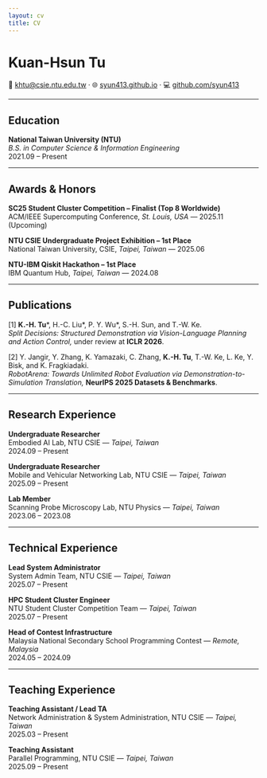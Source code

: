 ```yaml
---
layout: cv
title: CV
---
```


# Kuan-Hsun Tu
📧 [khtu@csie.ntu.edu.tw](mailto:khtu@csie.ntu.edu.tw) · 🌐 [syun413.github.io](https://syun413.github.io) · 💻 [github.com/syun413](https://github.com/syun413)

---

## Education
**National Taiwan University (NTU)**  
*B.S. in Computer Science & Information Engineering*  
2021.09 – Present

---

## Awards & Honors
**SC25 Student Cluster Competition – Finalist (Top 8 Worldwide)**  
ACM/IEEE Supercomputing Conference, *St. Louis, USA* — 2025.11 (Upcoming)

**NTU CSIE Undergraduate Project Exhibition – 1st Place**  
National Taiwan University, CSIE, *Taipei, Taiwan* — 2025.06

**NTU-IBM Qiskit Hackathon – 1st Place**  
IBM Quantum Hub, *Taipei, Taiwan* — 2024.08

---

## Publications
[1] **K.-H. Tu**\*, H.-C. Liu\*, P. Y. Wu\*, S.-H. Sun, and T.-W. Ke.  
*Split Decisions: Structured Demonstration via Vision-Language Planning and Action Control,* under review at **ICLR 2026**.

[2] Y. Jangir, Y. Zhang, K. Yamazaki, C. Zhang, **K.-H. Tu**, T.-W. Ke, L. Ke, Y. Bisk, and K. Fragkiadaki.  
*RobotArena: Towards Unlimited Robot Evaluation via Demonstration-to-Simulation Translation,* **NeurIPS 2025 Datasets & Benchmarks**.

---

## Research Experience
**Undergraduate Researcher**  
Embodied AI Lab, NTU CSIE — *Taipei, Taiwan*  
2024.09 – Present

**Undergraduate Researcher**  
Mobile and Vehicular Networking Lab, NTU CSIE — *Taipei, Taiwan*  
2025.09 – Present

**Lab Member**  
Scanning Probe Microscopy Lab, NTU Physics — *Taipei, Taiwan*  
2023.06 – 2023.08

---

## Technical Experience
**Lead System Administrator**  
System Admin Team, NTU CSIE — *Taipei, Taiwan*  
2025.07 – Present

**HPC Student Cluster Engineer**  
NTU Student Cluster Competition Team — *Taipei, Taiwan*  
2025.07 – Present

**Head of Contest Infrastructure**  
Malaysia National Secondary School Programming Contest — *Remote, Malaysia*  
2024.05 – 2024.09

---

## Teaching Experience
**Teaching Assistant / Lead TA**  
Network Administration & System Administration, NTU CSIE — *Taipei, Taiwan*  
2025.03 – Present

**Teaching Assistant**  
Parallel Programming, NTU CSIE — *Taipei, Taiwan*  
2025.09 – Present
